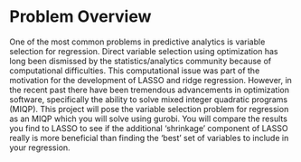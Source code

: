 # Problem Overview

One of the most common problems in predictive analytics is variable selection for regression.
Direct variable selection using optimization has long been dismissed by the statistics/analytics
community because of computational difficulties. This computational issue was part of the
motivation for the development of LASSO and ridge regression. However, in the recent past
there have been tremendous advancements in optimization software, specifically the ability to
solve mixed integer quadratic programs (MIQP). This project will pose the variable selection
problem for regression as an MIQP which you will solve using gurobi. You will compare the
results you find to LASSO to see if the additional ‘shrinkage’ component of LASSO really is more
beneficial than finding the ‘best’ set of variables to include in your regression.
